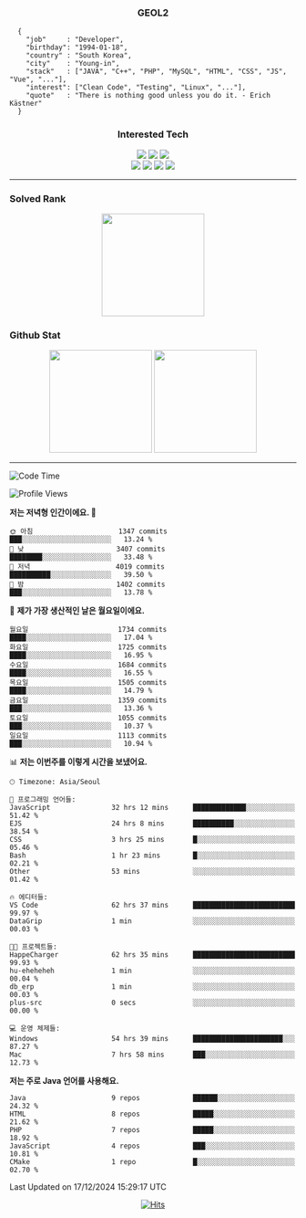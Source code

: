<div align="center">

  ### GEOL2
</div>

```
  {
    "job"     : "Developer",
    "birthday": "1994-01-18",
    "country" : "South Korea",
    "city"    : "Young-in",
    "stack"   : ["JAVA", "C++", "PHP", "MySQL", "HTML", "CSS", "JS", "Vue", "..."],
    "interest": ["Clean Code", "Testing", "Linux", "..."], 
    "quote"   : "There is nothing good unless you do it. - Erich Kästner"
  }
  ```
  
<div align="center">
  
  ### Interested Tech
  
  <img src="https://img.shields.io/badge/Laravel-F05340?style=flat-square&logo=Laravel&logoColor=white">
  <img src="https://img.shields.io/badge/SpringBoot-6DB33F?style=flat-square&logo=SpringBoot&logoColor=white">
  <img src="https://img.shields.io/badge/Express-000000?style=flat-square&logo=Express&logoColor=white">
  <br>
  <img src="https://img.shields.io/badge/Three.js-000000?style=flat-square&logo=Three.js&logoColor=white">
  <img src="https://img.shields.io/badge/JavaScript-F7DF1E?style=flat-square&logo=JavaScript&logoColor=black">
  <img src="https://img.shields.io/badge/TypeScript-007acc?style=flat-square&logo=TypeScript&logoColor=black">
  <img src="https://img.shields.io/badge/MySQL-4479A1?style=flat-square&logo=mysql&logoColor=white"><br>

</div>

------------

  ### Solved Rank
  
  <div align="center">
    <img height="180em" src="https://mazassumnida.wtf/api/v2/generate_badge?boj=geol2">
  </div>
  
  ### Github Stat 
  <div align="center">
    <img height="180em" src="https://github-readme-stats-git-masterrstaa-rickstaa.vercel.app/api?username=geol2&show_icons=true&theme=dark">
    <img height="180em" src="https://github-readme-stats-git-masterrstaa-rickstaa.vercel.app/api/top-langs/?username=geol2&show_icons=true&hide=css,scss,html&layout=compact&theme=dark&count_private=true&langs_count=8">
  </div>
  
------------

<!--START_SECTION:waka-->
![Code Time](http://img.shields.io/badge/Code%20Time-3%2C659%20hrs%2057%20mins-blue)

![Profile Views](http://img.shields.io/badge/Profile%20Views-0-blue)

**저는 저녁형 인간이에요. 🦉** 

```text
🌞 아침                     1347 commits        ███░░░░░░░░░░░░░░░░░░░░░░   13.24 % 
🌆 낮　                     3407 commits        ████████░░░░░░░░░░░░░░░░░   33.48 % 
🌃 저녁                     4019 commits        ██████████░░░░░░░░░░░░░░░   39.50 % 
🌙 밤　                     1402 commits        ███░░░░░░░░░░░░░░░░░░░░░░   13.78 % 
```
📅 **제가 가장 생산적인 날은 월요일이에요.** 

```text
월요일                      1734 commits        ████░░░░░░░░░░░░░░░░░░░░░   17.04 % 
화요일                      1725 commits        ████░░░░░░░░░░░░░░░░░░░░░   16.95 % 
수요일                      1684 commits        ████░░░░░░░░░░░░░░░░░░░░░   16.55 % 
목요일                      1505 commits        ████░░░░░░░░░░░░░░░░░░░░░   14.79 % 
금요일                      1359 commits        ███░░░░░░░░░░░░░░░░░░░░░░   13.36 % 
토요일                      1055 commits        ███░░░░░░░░░░░░░░░░░░░░░░   10.37 % 
일요일                      1113 commits        ███░░░░░░░░░░░░░░░░░░░░░░   10.94 % 
```


📊 **저는 이번주를 이렇게 시간을 보냈어요.** 

```text
🕑︎ Timezone: Asia/Seoul

💬 프로그래밍 언어들: 
JavaScript               32 hrs 12 mins      █████████████░░░░░░░░░░░░   51.42 % 
EJS                      24 hrs 8 mins       ██████████░░░░░░░░░░░░░░░   38.54 % 
CSS                      3 hrs 25 mins       █░░░░░░░░░░░░░░░░░░░░░░░░   05.46 % 
Bash                     1 hr 23 mins        █░░░░░░░░░░░░░░░░░░░░░░░░   02.21 % 
Other                    53 mins             ░░░░░░░░░░░░░░░░░░░░░░░░░   01.42 % 

🔥 에디터들: 
VS Code                  62 hrs 37 mins      █████████████████████████   99.97 % 
DataGrip                 1 min               ░░░░░░░░░░░░░░░░░░░░░░░░░   00.03 % 

🐱‍💻 프로젝트들: 
HappeCharger             62 hrs 35 mins      █████████████████████████   99.93 % 
hu-eheheheh              1 min               ░░░░░░░░░░░░░░░░░░░░░░░░░   00.04 % 
db_erp                   1 min               ░░░░░░░░░░░░░░░░░░░░░░░░░   00.03 % 
plus-src                 0 secs              ░░░░░░░░░░░░░░░░░░░░░░░░░   00.00 % 

💻 운영 체제들: 
Windows                  54 hrs 39 mins      ██████████████████████░░░   87.27 % 
Mac                      7 hrs 58 mins       ███░░░░░░░░░░░░░░░░░░░░░░   12.73 % 
```

**저는 주로 Java 언어를 사용해요.** 

```text
Java                     9 repos             ██████░░░░░░░░░░░░░░░░░░░   24.32 % 
HTML                     8 repos             █████░░░░░░░░░░░░░░░░░░░░   21.62 % 
PHP                      7 repos             █████░░░░░░░░░░░░░░░░░░░░   18.92 % 
JavaScript               4 repos             ███░░░░░░░░░░░░░░░░░░░░░░   10.81 % 
CMake                    1 repo              █░░░░░░░░░░░░░░░░░░░░░░░░   02.70 % 
```




 Last Updated on 17/12/2024 15:29:17 UTC
<!--END_SECTION:waka-->

<div align="center">
  
  [![Hits](https://hits.seeyoufarm.com/api/count/incr/badge.svg?url=https%3A%2F%2Fgithub.com%2Fgeol2&count_bg=%2379C83D&title_bg=%23555555&icon=myspace.svg&icon_color=%23E7E7E7&title=hits&edge_flat=false)](https://hits.seeyoufarm.com)
  
</div>

<!--
**Geol2/Geol2** is a ✨ _special_ ✨ repository because its `README.md` (this file) appears on your GitHub profile.

Here are some ideas to get you started:
- 🔭 I’m currently working on ...
- 🌱 I’m currently learning ...
- 👯 I’m looking to collaborate on ...
- 🤔 I’m looking for help with ...
- 💬 Ask me about ...
- 📫 How to reach me: ...
- 😄 Pronouns: ...
- ⚡ Fun fact: ...
-->
